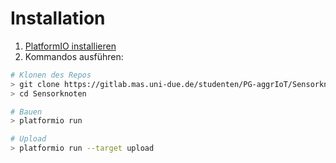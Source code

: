 # Installation #

1. [PlatformIO installieren](http://docs.platformio.org/page/core.html)
2. Kommandos ausführen:

```bash
# Klonen des Repos
> git clone https://gitlab.mas.uni-due.de/studenten/PG-aggrIoT/Sensorknoten.git
> cd Sensorknoten

# Bauen
> platformio run

# Upload
> platformio run --target upload
```
